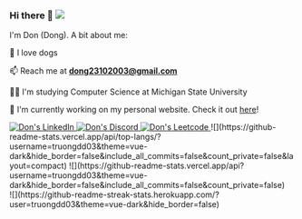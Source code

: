 ### Hi there 👋 ![](https://komarev.com/ghpvc/?username=truongdd03&style=flat) 

I'm Don (Dong). A bit about me:

🐶 I love dogs

📫 Reach me at **dong23102003@gmail.com**

👨‍🎓 I'm studying Computer Science at Michigan State University

🌱 I'm currently working on my personal website. Check it out [here](https://truongdd03.github.io/)!

<a href="https://www.linkedin.com/in/dong-truong/">
  <img alt="Don's LinkedIn" src="https://img.shields.io/badge/LinkedIn-0077B5?style=for-the-badge&logo=linkedin&logoColor=white" />
</a>
<!-- <a href="https://www.instagram.com/truongdinh_dong/">
  <img alt="Don's Instagram" src="https://img.shields.io/badge/Instagram-E4405F?style=for-the-badge&logo=instagram&logoColor=white" />
</a> -->
<a href="https://discordapp.com/users/763404045150060605">
  <img alt="Don's Discord" src="https://img.shields.io/badge/Discord-5865F2?style=for-the-badge&logo=discord&logoColor=white" />
</a>
<a href="https://leetcode.com/tddong2323/">
  <img alt="Don's Leetcode" src="https://img.shields.io/badge/-LeetCode-FFA116?style=for-the-badge&logo=LeetCode&logoColor=black" />
</a>
![](https://github-readme-stats.vercel.app/api/top-langs/?username=truongdd03&theme=vue-dark&hide_border=false&include_all_commits=false&count_private=false&layout=compact)
![](https://github-readme-stats.vercel.app/api?username=truongdd03&theme=vue-dark&hide_border=false&include_all_commits=false&count_private=false)<br/>
![](https://github-readme-streak-stats.herokuapp.com/?user=truongdd03&theme=vue-dark&hide_border=false)<br/>

